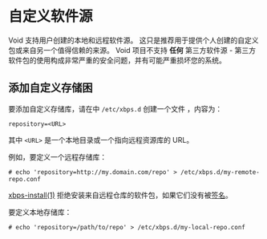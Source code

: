 # 自定义软件源

Void 支持用户创建的本地和远程软件源。 这只是推荐用于提供个人创建的自定义包或来自另一个值得信赖的来源。 Void 项目不支持 **任何** 第三方软件源 - 第三方软件包的使用构成非常严重的安全问题，并有可能严重损坏您的系统。 

## 添加自定义存储困

要添加自定义存储库，请在中 `/etc/xbps.d` 创建一个文件 ，内容为：

```
repository=<URL>
```

其中 `<URL>` 是一个本地目录或一个指向远程资源库的 URL。

例如，要定义一个远程存储库：

```
# echo 'repository=http://my.domain.com/repo' > /etc/xbps.d/my-remote-repo.conf
```

[xbps-install(1)](https://man.voidlinux.org/xbps-install.1) 拒绝安装来自远程仓库的软件包，如果它们没有被[签名](./signing.md)。

要定义本地存储库： 

```
# echo 'repository=/path/to/repo' > /etc/xbps.d/my-local-repo.conf
```
